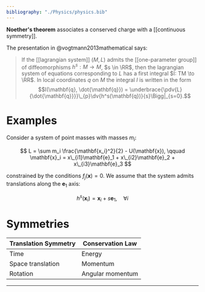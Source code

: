 ```yaml
---
bibliography: "./Physics/physics.bib"
---
```


**Noether's theorem** associates a conserved charge with a [[continuous symmetry]]. 

The presentation in @vogtmann2013mathematical says:

> If the [[lagrangian system]] $(M, L)$ admits the [[one-parameter group]] of diffeomorphisms $h^s: M \to M$, $s \in \RR$, then the lagrangian system of equations corresponding to $L$ has a first integral $I: TM \to \RR$. In local coordinates $q$ on $M$ the integral $I$ is written in the form $$I(\mathbf{q}, \dot{\mathbf{q}}) = \underbrace{\pdv{L}{\dot{\mathbf{q}}}}\_{p}\dv{h^s(\mathbf{q})}{s}\Bigg|_{s=0}.$$

# Examples

Consider a system of point masses with masses $m_i$:

$$
L = \sum m_i \frac{\mathbf{x_i}^2}{2} - U(\mathbf{x}), \qquad \mathbf{x}_i = x\_{i1}\mathbf{e}_1 + x\_{i2}\mathbf{e}_2 + x\_{i3}\mathbf{e}_3
$$

constrained by the conditions $f_j(\mathbf{x}) = 0$. We assume that the system admits translations along the $\mathbf{e}_1$ axis:

$$
h^s(\mathbf{x}_i) = \mathbf{x}_i + s \mathbf{e}_1, \quad \forall i
$$



# Symmetries

|Translation Symmetry|Conservation Law|
|--------------------|----------------|
|Time|Energy|
|Space translation|Momentum|
|Rotation|Angular momentum|

---